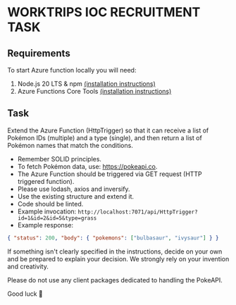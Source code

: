 # WORKTRIPS IOC RECRUITMENT TASK

## Requirements

To start Azure function locally you will need:

1. Node.js 20 LTS & npm [(installation instructions)](https://nodejs.org/en/download)
2. Azure Functions Core Tools [(installation instructions)](https://github.com/Azure/azure-functions-core-tools#installing)

## Task

Extend the Azure Function (HttpTrigger) so that it can receive a list of Pokémon IDs (multiple) and a type (single), and then return a list of Pokémon names that match the conditions.

* Remember SOLID principles.
* To fetch Pokémon data, use: <https://pokeapi.co>.
* The Azure Function should be triggered via GET request (HTTP triggered function).
* Please use lodash, axios and inversify.
* Use the existing structure and extend it.
* Code should be linted.
* Example invocation: `http://localhost:7071/api/HttpTrigger?id=1&id=2&id=5&type=grass`
* Example response:

```json
{ "status": 200, "body": { "pokemons": ["bulbasaur", "ivysaur"] } }
```

If something isn't clearly specified in the instructions, decide on your own and be prepared to explain your decision. We strongly rely on your invention and creativity.

Please do not use any client packages dedicated to handling the PokeAPI.

Good luck :slightly_smiling_face:
